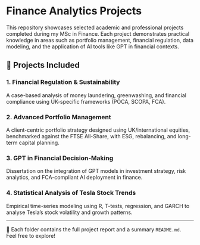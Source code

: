 # Finance Analytics Projects

This repository showcases selected academic and professional projects completed during my MSc in Finance. Each project demonstrates practical knowledge in areas such as portfolio management, financial regulation, data modeling, and the application of AI tools like GPT in financial contexts.

## 📁 Projects Included

### 1. **Financial Regulation & Sustainability**
A case-based analysis of money laundering, greenwashing, and financial compliance using UK-specific frameworks (POCA, SCOPA, FCA).

### 2. **Advanced Portfolio Management**
A client-centric portfolio strategy designed using UK/international equities, benchmarked against the FTSE All-Share, with ESG, rebalancing, and long-term capital planning.

### 3. **GPT in Financial Decision-Making**
Dissertation on the integration of GPT models in investment strategy, risk analytics, and FCA-compliant AI deployment in finance.

### 4. **Statistical Analysis of Tesla Stock Trends**
Empirical time-series modeling using R, T-tests, regression, and GARCH to analyse Tesla’s stock volatility and growth patterns.

---

📂 Each folder contains the full project report and a summary `README.md`.  
Feel free to explore!

